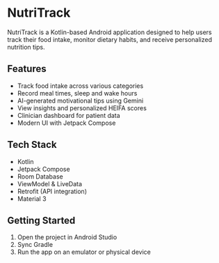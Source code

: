 # NutriTrack

NutriTrack is a Kotlin-based Android application designed to help users track their food intake, monitor dietary habits, and receive personalized nutrition tips.

## Features

- Track food intake across various categories
- Record meal times, sleep and wake hours
- AI-generated motivational tips using Gemini
- View insights and personalized HEIFA scores
- Clinician dashboard for patient data
- Modern UI with Jetpack Compose

## Tech Stack
- Kotlin
- Jetpack Compose
- Room Database
- ViewModel & LiveData
- Retrofit (API integration)
- Material 3

## Getting Started
1. Open the project in Android Studio
2. Sync Gradle
3. Run the app on an emulator or physical device


